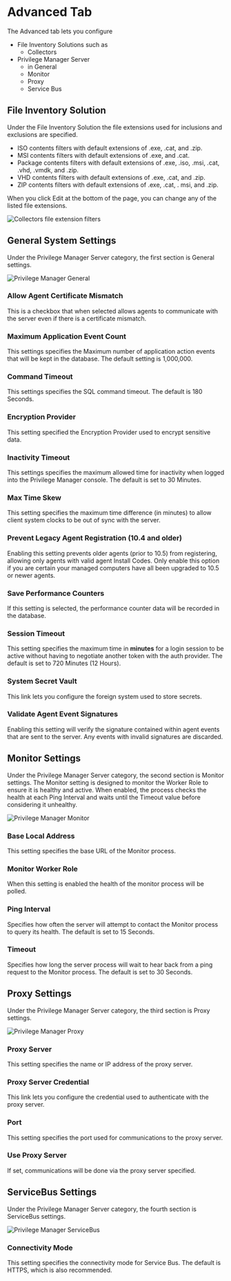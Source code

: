 [title]: # (- Advanced Tab)
[tags]: # (user interface,console,overview)
[priority]: # (2108)
# Advanced Tab

The Advanced tab lets you configure 

* File Inventory Solutions such as
  * Collectors
* Privilege Manager Server
  * in General
  * Monitor
  * Proxy
  * Service Bus

## File Inventory Solution

Under the File Inventory Solution the file extensions used for inclusions and exclusions are specified. 

* ISO contents filters with default extensions of .exe, .cat, and .zip.
* MSI contents filters with default extensions of .exe, and .cat.
* Package contents filters with default extensions of .exe, .iso, .msi, .cat, .vhd, .vmdk, and .zip.
* VHD contents filters with default extensions of .exe, .cat, and .zip.
* ZIP contents filters with default extensions of .exe, .cat, . msi, and .zip.

When you click Edit at the bottom of the page, you can change any of the listed file extensions. 

![Collectors file extension filters](images/advanced/collectors.png)

## General System Settings

Under the Privilege Manager Server category, the first section is General settings.

![Privilege Manager General](images/pm/system.png)

### Allow Agent Certificate Mismatch

This is a checkbox that when selected allows agents to communicate with the server even if there is a certificate mismatch.

### Maximum Application Event Count

This settings specifies the Maximum number of application action events that will be kept in the database. The default setting is 1,000,000.

### Command Timeout

This settings specifies the SQL command timeout. The default is 180 Seconds.

### Encryption Provider

This setting specified the Encryption Provider used to encrypt sensitive data.

### Inactivity Timeout

This settings specifies the maximum allowed time for inactivity when logged into the Privilege Manager console. The default is set to 30 Minutes.

### Max Time Skew

This setting specifies the maximum time difference (in minutes) to allow client system clocks to be out of sync with the server.

### Prevent Legacy Agent Registration (10.4 and older)

Enabling this setting prevents older agents (prior to 10.5) from registering, allowing only agents with valid agent Install Codes. Only enable this option if you are certain your managed computers have all been upgraded to 10.5 or newer agents.

### Save Performance Counters

If this setting is selected, the performance counter data will be recorded in the database.

### Session Timeout

This setting specifies the maximum time in __minutes__ for a login session to be active without having to negotiate another token with the auth provider. The default is set to 720 Minutes (12 Hours).

### System Secret Vault

This link lets you configure the foreign system used to store secrets.

### Validate Agent Event Signatures

Enabling this setting will verify the signature contained within agent events that are sent to the server. Any events with invalid signatures are discarded.

## Monitor Settings

Under the Privilege Manager Server category, the second section is Monitor settings. The Monitor setting is designed to monitor the Worker Role to ensure it is healthy and active. When enabled, the process checks the health at each Ping Interval and waits until the Timeout value before considering it unhealthy.

![Privilege Manager Monitor](images/pm/monitor.png)

### Base Local Address

This setting specifies the base URL of the Monitor process.

### Monitor Worker Role

When this setting is enabled the health of the monitor process will be polled.

### Ping Interval

Specifies how often the server will attempt to contact the Monitor process to query its health. The default is set to 15 Seconds.

### Timeout

Specifies how long the server process will wait to hear back from a ping request to the Monitor process. The default is set to 30 Seconds.

## Proxy Settings

Under the Privilege Manager Server category, the third section is Proxy settings.

![Privilege Manager Proxy](images/pm/proxy.png)

### Proxy Server

This setting specifies the name or IP address of the proxy server.

### Proxy Server Credential

This link lets you configure the credential used to authenticate with the proxy server.

### Port

This setting specifies the port used for communications to the proxy server.

### Use Proxy Server

If set, communications will be done via the proxy server specified.

## ServiceBus Settings

Under the Privilege Manager Server category, the fourth section is ServiceBus settings.

![Privilege Manager ServiceBus](images/pm/servicebus.png)

### Connectivity Mode

This setting specifies the connectivity mode for Service Bus. The default is HTTPS, which is also recommended.

